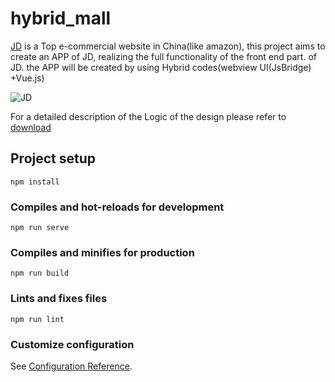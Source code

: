 # hybrid_mall

[JD](www.jd.com) is a Top e-commercial website in China(like amazon), this project aims to  create an APP of JD,  realizing the full functionality of the front end part. of JD.
the APP will be created by using Hybrid codes(webview UI(JsBridge) +Vue.js)

![JD](http://n.sinaimg.cn/finance/transform/20170510/4lmg-fyeyqem2811481.jpg)


For a detailed description of the Logic of the design please refer to [download](http://storage.live.com/items/AEAB165A07B2199B!6091:/Hybrid_Project_JD.pdf?authkey=AObJPJqOP6HGXy0)

## Project setup
```
npm install
```

### Compiles and hot-reloads for development
```
npm run serve
```

### Compiles and minifies for production
```
npm run build
```

### Lints and fixes files
```
npm run lint
```

### Customize configuration
See [Configuration Reference](https://cli.vuejs.org/config/).
